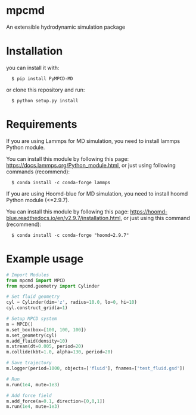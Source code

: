 # mpcmd
An extensible hydrodynamic simulation package

# Installation

you can install it with:
```
  $ pip install PyMPCD-MD
```
or clone this repository and run:
```
  $ python setup.py install
```

# Requirements

If you are using Lammps for MD simulation, you need to install lammps Python module.
 
You can install this module by following this page: https://docs.lammps.org/Python_module.html,
or just using following commands (recommend):
```
  $ conda install -c conda-forge lammps
```

If you are using Hoomd-blue for MD simulation, you need to install hoomd Python module (<=2.9.7).
 
You can install this module by following this page: https://hoomd-blue.readthedocs.io/en/v2.9.7/installation.html,
or just using this command (recommend):
```
  $ conda install -c conda-forge "hoomd=2.9.7"
```
# Example usage

```Python
# Import Modules
from mpcmd import MPCD
from mpcmd.geometry import Cylinder

# Set fluid geometry
cyl = Cylinder(dim='z', radius=10.0, lo=0, hi=10)
cyl.construct_grid(a=1)

# Setup MPCD system
m = MPCD()
m.set_box(box=[100, 100, 100])
m.set_geometry(cyl)
m.add_fluid(density=10)
m.stream(dt=0.005, period=20)
m.collide(kbt=1.0, alpha=130, period=20)

# Save trajectory
m.logger(period=1000, objects=['fluid'], fnames=['test_fluid.gsd'])

# Run
m.run(1e4, mute=1e3)

# Add force field
m.add_force(a=0.1, direction=[0,0,1])
m.run(1e4, mute=1e3)
```

